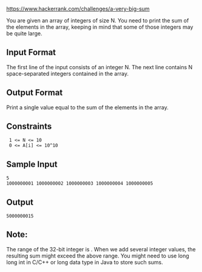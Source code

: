 https://www.hackerrank.com/challenges/a-very-big-sum

You are given an array of integers of size N. You need to print the sum of the elements in the array, keeping in mind that some of those integers may be quite large.

## Input Format

The first line of the input consists of an integer N. The next line contains N  space-separated integers contained in the array.

## Output Format

Print a single value equal to the sum of the elements in the array.

## Constraints 
```
 1 <= N <= 10
 0 <= A[i] <= 10^10
```
## Sample Input
```
5
1000000001 1000000002 1000000003 1000000004 1000000005
```
## Output
```
5000000015
```
## Note:

The range of the 32-bit integer is .
When we add several integer values, the resulting sum might exceed the above range. You might need to use long long int in C/C++ or long data type in Java to store such sums.